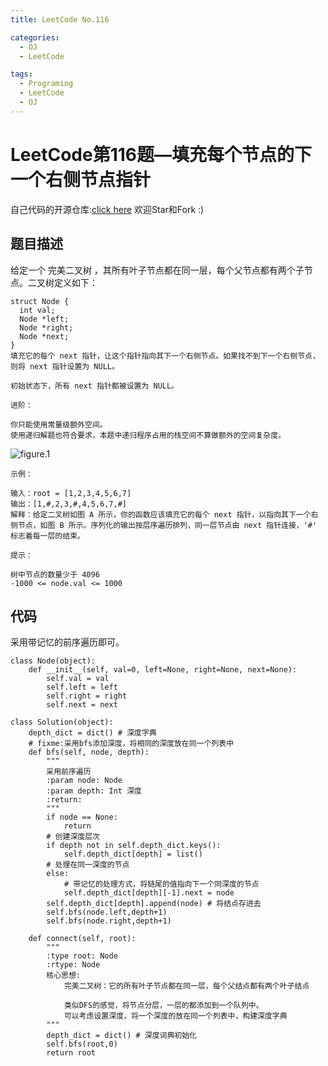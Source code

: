 ```yaml
---
title: LeetCode No.116

categories:
  - OJ
  - LeetCode

tags:
  - Programing
  - LeetCode
  - OJ
---
```



# LeetCode第116题—填充每个节点的下一个右侧节点指针
自己代码的开源仓库:[click here](https://github.com/zs670980918/LeetCode_Coding_Record)  欢迎Star和Fork :)

## 题目描述
给定一个 完美二叉树 ，其所有叶子节点都在同一层，每个父节点都有两个子节点。二叉树定义如下：
```
struct Node {
  int val;
  Node *left;
  Node *right;
  Node *next;
}
填充它的每个 next 指针，让这个指针指向其下一个右侧节点。如果找不到下一个右侧节点，则将 next 指针设置为 NULL。

初始状态下，所有 next 指针都被设置为 NULL。

进阶：

你只能使用常量级额外空间。
使用递归解题也符合要求，本题中递归程序占用的栈空间不算做额外的空间复杂度。
```
 
![figure.1](https://assets.leetcode.com/uploads/2019/02/14/116_sample.png)

```
示例：

输入：root = [1,2,3,4,5,6,7]
输出：[1,#,2,3,#,4,5,6,7,#]
解释：给定二叉树如图 A 所示，你的函数应该填充它的每个 next 指针，以指向其下一个右侧节点，如图 B 所示。序列化的输出按层序遍历排列，同一层节点由 next 指针连接，'#' 标志着每一层的结束。
 
提示：

树中节点的数量少于 4096
-1000 <= node.val <= 1000
```

## 代码
采用带记忆的前序遍历即可。
```
class Node(object):
    def __init__(self, val=0, left=None, right=None, next=None):
        self.val = val
        self.left = left
        self.right = right
        self.next = next

class Solution(object):
    depth_dict = dict() # 深度字典
    # fixme:采用bfs添加深度，将相同的深度放在同一个列表中
    def bfs(self, node, depth):
        """
        采用前序遍历
        :param node: Node
        :param depth: Int 深度
        :return:
        """
        if node == None:
            return
        # 创建深度层次
        if depth not in self.depth_dict.keys():
            self.depth_dict[depth] = list()
        # 处理在同一深度的节点
        else:
            # 带记忆的处理方式，将链尾的值指向下一个同深度的节点
            self.depth_dict[depth][-1].next = node
        self.depth_dict[depth].append(node) # 将结点存进去
        self.bfs(node.left,depth+1)
        self.bfs(node.right,depth+1)

    def connect(self, root):
        """
        :type root: Node
        :rtype: Node
        核心思想:
            完美二叉树：它的所有叶子节点都在同一层，每个父结点都有两个叶子结点

            类似DFS的感觉，将节点分层，一层的都添加到一个队列中。
            可以考虑设置深度，将一个深度的放在同一个列表中，构建深度字典
        """
        depth_dict = dict() # 深度词典初始化
        self.bfs(root,0)
        return root


```